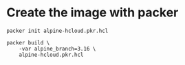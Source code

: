 # Create the image with packer
```
packer init alpine-hcloud.pkr.hcl

packer build \
    -var alpine_branch=3.16 \
    alpine-hcloud.pkr.hcl
```